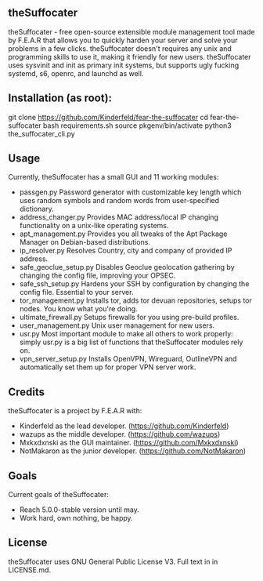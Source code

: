 ## theSuffocater

theSuffocater - free open-source extensible module management tool made by
F.E.A.R that allows you to quickly harden your server and solve your problems
in a few clicks. theSuffocater doesn't requires any unix and programming skills
to use it, making it friendly for new users. 
theSuffocater uses sysvinit and init as primary init systems,
but supports ugly fucking systemd, s6, openrc, and launchd as well. 

## Installation (as root):

git clone https://github.com/Kinderfeld/fear-the-suffocater
cd fear-the-suffocater
bash requirements.sh
source pkgenv/bin/activate
python3 the_suffocater_cli.py

## Usage

Currently, theSuffocater has a small GUI and 11 working modules:

 - passgen.py
Password generator with customizable key length which uses random symbols and random words from user-specified dictionary.
 - address_changer.py
Provides MAC address/local IP changing functionality on a unix-like operating systems. 
 - apt_management.py
Provides you all tweaks of the Apt Package Manager on Debian-based
distributions.
 - ip_resolver.py
Resolves Country, city and company of provided IP address.
 - safe_geoclue_setup.py
Disables Geoclue geolocation gathering by changing the config file, improving your OPSEC.
 - safe_ssh_setup.py
Hardens your SSH by configuration by changing the config file. Essential to your server.
 - tor_management.py
Installs tor, adds tor devuan repositories, setups tor nodes. You know what you're doing.
 - ultimate_firewall.py
Setups firewalls for you using pre-build profiles.
 - user_management.py
Unix user management for new users.
 - usr.py
Most important module to make all others to work properly: simply usr.py is a big list of functions that theSuffocater modules rely on.
 - vpn_server_setup.py
Installs OpenVPN, Wireguard, OutlineVPN and automatically set them up for proper VPN server work.

## Credits

theSuffocater is a project by F.E.A.R with:
 - Kinderfeld as the lead developer.
(https://github.com/Kinderfeld)
 - wazups as the middle developer.
(https://github.com/wazups)
 - Mxkxdxnski as the GUI maintainer.
(https://github.com/Mxkxdxnski)
 - NotMakaron as the junior developer.
(https://github.com/NotMakaron)

## Goals

Current goals of theSuffocater:
- Reach 5.0.0-stable version until may.
- Work hard, own nothing, be happy.

## License

theSuffocater uses GNU General Public License V3. Full text in in LICENSE.md.
